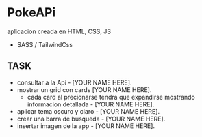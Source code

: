 # PokeAPi

aplicacion creada en HTML, CSS, JS
- SASS / TailwindCss

## TASK

- consultar a la Api - [YOUR NAME HERE].
- mostrar un grid con cards [YOUR NAME HERE].
  - cada card al precionarse tendra que expandirse mostrando
    informacion detallada - [YOUR NAME HERE].
- aplicar tema oscuro y claro - [YOUR NAME HERE].
- crear una barra de busqueda - [YOUR NAME HERE].
- insertar imagen de la app - [YOUR NAME HERE].
